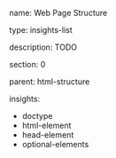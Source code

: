 name: Web Page Structure

type: insights-list

description: TODO

section: 0

parent: html-structure

insights:

- doctype
- html-element
- head-element
- optional-elements
